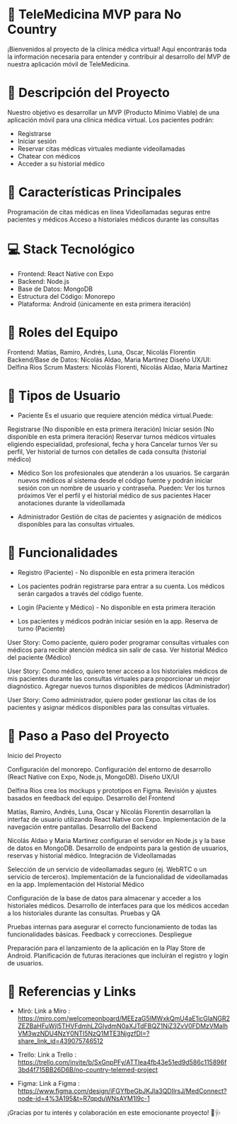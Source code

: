 # 📱 TeleMedicina MVP para No Country
¡Bienvenidos al proyecto de la clínica médica virtual! Aquí encontrarás toda la información necesaria para entender y contribuir al desarrollo del MVP
de nuestra aplicación móvil de TeleMedicina.

# 📝 Descripción del Proyecto
Nuestro objetivo es desarrollar un MVP (Producto Mínimo Viable) de una aplicación móvil para una clínica médica virtual. Los pacientes podrán:

- Registrarse
- Iniciar sesión
- Reservar citas médicas virtuales mediante videollamadas
- Chatear con médicos
- Acceder a su historial médico
# 🌟 Características Principales
Programación de citas médicas en línea
Videollamadas seguras entre pacientes y médicos
Acceso a historiales médicos durante las consultas
# 💻 Stack Tecnológico
- Frontend: React Native con Expo
- Backend: Node.js
- Base de Datos: MongoDB
- Estructura del Código: Monorepo
- Plataforma: Android (únicamente en esta primera iteración)
# 👥 Roles del Equipo
Frontend: Matías, Ramiro, Andrés, Luna, Oscar, Nicolás Florentin
Backend/Base de Datos: Nicolás Aldao, Maria Martinez
Diseño UX/UI: Delfina Rios
Scrum Masters: Nicolás Florenti, Nicolás Aldao, Maria Martinez
# 👤 Tipos de Usuario
- Paciente 
Es el usuario que requiere atención médica virtual.Puede:

Registrarse (No disponible en esta primera iteración)
Iniciar sesión (No disponible en esta primera iteración)
Reservar turnos médicos virtuales eligiendo especialidad, profesional, fecha y hora
Cancelar turnos
Ver su perfil, Ver historial de turnos con detalles de cada consulta (historial médico)

- Médico
 Son los profesionales que atenderán a los usuarios. Se cargarán nuevos médicos al sistema desde el código fuente y
podrán iniciar sesión con un nombre de usuario y contraseña. Pueden:
Ver los turnos próximos
Ver el perfil y el historial médico de sus pacientes
Hacer anotaciones durante la videollamada

- Administrador
 Gestión de citas de pacientes y asignación de médicos disponibles para las consultas virtuales.

# 🔧 Funcionalidades
- Registro (Paciente) - No disponible en esta primera iteración

- Los pacientes podrán registrarse para entrar a su cuenta. Los médicos serán cargados a través del código fuente.
- Login (Paciente y Médico) - No disponible en esta primera iteración
- Los pacientes y médicos podrán iniciar sesión en la app.
Reserva de turno (Paciente)

User Story: Como paciente, quiero poder programar consultas virtuales con médicos para recibir atención médica sin salir de casa.
Ver historial Médico del paciente (Médico)

User Story: Como médico, quiero tener acceso a los historiales médicos de mis pacientes durante las consultas virtuales para proporcionar un mejor diagnóstico.
Agregar nuevos turnos disponibles de médicos (Administrador)

User Story: Como administrador, quiero poder gestionar las citas de los pacientes y asignar médicos disponibles para las consultas virtuales.
# 📌 Paso a Paso del Proyecto
Inicio del Proyecto

Configuración del monorepo.
Configuración del entorno de desarrollo (React Native con Expo, Node.js, MongoDB).
Diseño UX/UI

Delfina Rios crea los mockups y prototipos en Figma.
Revisión y ajustes basados en feedback del equipo.
Desarrollo del Frontend

Matías, Ramiro, Andrés, Luna, Oscar y Nicolás Florentin desarrollan la interfaz de usuario utilizando React Native con Expo.
Implementación de la navegación entre pantallas.
Desarrollo del Backend

Nicolás Aldao y Maria Martinez configuran el servidor en Node.js y la base de datos en MongoDB.
Desarrollo de endpoints para la gestión de usuarios, reservas y historial médico.
Integración de Videollamadas

Selección de un servicio de videollamadas seguro (ej. WebRTC o un servicio de terceros).
Implementación de la funcionalidad de videollamadas en la app.
Implementación del Historial Médico

Configuración de la base de datos para almacenar y acceder a los historiales médicos.
Desarrollo de interfaces para que los médicos accedan a los historiales durante las consultas.
Pruebas y QA

Pruebas internas para asegurar el correcto funcionamiento de todas las funcionalidades básicas.
Feedback y correcciones.
Despliegue

Preparación para el lanzamiento de la aplicación en la Play Store de Android.
Planificación de futuras iteraciones que incluirán el registro y login de usuarios.
# 🔗 Referencias y Links
- Miró: Link a Miro : https://miro.com/welcomeonboard/MEEzaG5lMWxkQmU4aE1icGlaNGR2ZEZBaHFuWjI5THVFdmhLZGIydmN0aXJTdFBQZ1NiZ3ZvV0FDMzVMalhVM3wzNDU4NzY0NTI5NzQ1MTE3NjgzfDI=?share_link_id=439075746512
  
- Trello: Link a Trello : https://trello.com/invite/b/SxGnpPFy/ATTIea4fb43e51ed9d586c115896f3bd4f715BB26D6B/no-country-telemed-project
  
- Figma: Link a Figma : https://www.figma.com/design/iFGYfbeGbJKJla3QDIlrsJ/MedConnect?node-id=4%3A195&t=R7qpduWNsAYM1l9c-1

¡Gracias por tu interés y colaboración en este emocionante proyecto! 🚀🩺
